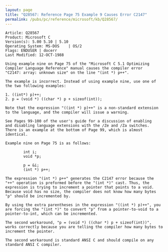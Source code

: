 ```yaml
---
layout: page
title: "Q28567: Reference Page 75 Example 9 Causes Error C2147"
permalink: /pubs/pc/reference/microsoft/kb/Q28567/
---
```


	Article: Q28567
	Product: Microsoft C
	Version(s): 5.00 5.10 | 5.10
	Operating System: MS-DOS    | OS/2
	Flags: ENDUSER | docerr
	Last Modified: 12-OCT-1988
	
	Using example nine on Page 75 of the "Microsoft C 5.1 Optimizing
	Compiler Language Reference" manual causes the compiler error
	"C2147: array: unknown size" on the line "(int *) p++".
	
	The example is incorrect. Instead of using example nine, use one of
	the two following examples:
	
	1. ((int*) p)++;
	2. p = (void *) ((char *) p + sizeof(int));
	
	Note that the expression "((int *) p)++" is a non-standard extension
	to the language, and the compiler will issue a warning.
	
	See Pages 99-100 of the user's guide for a discussion of enabling
	and disabling language extensions with the /Ze and /Za switches.
	There is an example at the bottom of Page 99, which is almost
	identical.
	
	Example nine on Page 75 is as follows:
	
	        int i;
	        void *p;
	
	        p = &i;
	        (int *) p++;
	
	The expression "(int *) p++" generates the C2147 error because the
	"++" operation is preformed before the "(int *)" cast. Thus, the
	expression is trying to increment a pointer that points to a void.
	Because void has no size, the compiler does not know how many bytes
	"p" should be incremented by.
	
	By using the extra parentheses in the expression "((int *) p)++", you
	are forcing the "(int *)" to convert "p" from a pointer-to-void to a
	pointer-to-int, which can be incremented.
	
	The second workaround, "p = (void *) ((char *) p + sizeof(int))",
	works correctly because you are telling the compiler how many bytes to
	increment the pointer.
	
	The second workaround is standard ANSI C and should compile on any
	standard ANSI C compiler.
